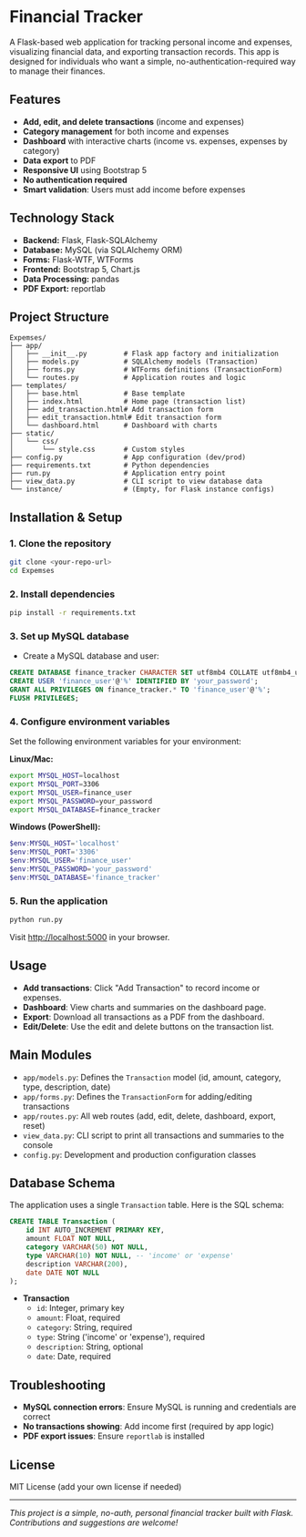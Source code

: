 # Financial Tracker

A Flask-based web application for tracking personal income and expenses, visualizing financial data, and exporting transaction records. This app is designed for individuals who want a simple, no-authentication-required way to manage their finances.

## Features

- **Add, edit, and delete transactions** (income and expenses)
- **Category management** for both income and expenses
- **Dashboard** with interactive charts (income vs. expenses, expenses by category)
- **Data export** to PDF
- **Responsive UI** using Bootstrap 5
- **No authentication required**
- **Smart validation**: Users must add income before expenses

## Technology Stack

- **Backend:** Flask, Flask-SQLAlchemy
- **Database:** MySQL (via SQLAlchemy ORM)
- **Forms:** Flask-WTF, WTForms
- **Frontend:** Bootstrap 5, Chart.js
- **Data Processing:** pandas
- **PDF Export:** reportlab

## Project Structure

```
Expemses/
├── app/
│   ├── __init__.py         # Flask app factory and initialization
│   ├── models.py           # SQLAlchemy models (Transaction)
│   ├── forms.py            # WTForms definitions (TransactionForm)
│   └── routes.py           # Application routes and logic
├── templates/
│   ├── base.html           # Base template
│   ├── index.html          # Home page (transaction list)
│   ├── add_transaction.html# Add transaction form
│   ├── edit_transaction.html# Edit transaction form
│   └── dashboard.html      # Dashboard with charts
├── static/
│   └── css/
│       └── style.css       # Custom styles
├── config.py               # App configuration (dev/prod)
├── requirements.txt        # Python dependencies
├── run.py                  # Application entry point
├── view_data.py            # CLI script to view database data
└── instance/               # (Empty, for Flask instance configs)
```

## Installation & Setup

### 1. Clone the repository
```bash
git clone <your-repo-url>
cd Expemses
```

### 2. Install dependencies
```bash
pip install -r requirements.txt
```

### 3. Set up MySQL database
- Create a MySQL database and user:
```sql
CREATE DATABASE finance_tracker CHARACTER SET utf8mb4 COLLATE utf8mb4_unicode_ci;
CREATE USER 'finance_user'@'%' IDENTIFIED BY 'your_password';
GRANT ALL PRIVILEGES ON finance_tracker.* TO 'finance_user'@'%';
FLUSH PRIVILEGES;
```

### 4. Configure environment variables
Set the following environment variables for your environment:

**Linux/Mac:**
```bash
export MYSQL_HOST=localhost
export MYSQL_PORT=3306
export MYSQL_USER=finance_user
export MYSQL_PASSWORD=your_password
export MYSQL_DATABASE=finance_tracker
```

**Windows (PowerShell):**
```powershell
$env:MYSQL_HOST='localhost'
$env:MYSQL_PORT='3306'
$env:MYSQL_USER='finance_user'
$env:MYSQL_PASSWORD='your_password'
$env:MYSQL_DATABASE='finance_tracker'
```

### 5. Run the application
```bash
python run.py
```
Visit [http://localhost:5000](http://localhost:5000) in your browser.

## Usage
- **Add transactions**: Click "Add Transaction" to record income or expenses.
- **Dashboard**: View charts and summaries on the dashboard page.
- **Export**: Download all transactions as a PDF from the dashboard.
- **Edit/Delete**: Use the edit and delete buttons on the transaction list.

## Main Modules
- `app/models.py`: Defines the `Transaction` model (id, amount, category, type, description, date)
- `app/forms.py`: Defines the `TransactionForm` for adding/editing transactions
- `app/routes.py`: All web routes (add, edit, delete, dashboard, export, reset)
- `view_data.py`: CLI script to print all transactions and summaries to the console
- `config.py`: Development and production configuration classes

## Database Schema

The application uses a single `Transaction` table. Here is the SQL schema:

```sql
CREATE TABLE Transaction (
    id INT AUTO_INCREMENT PRIMARY KEY,
    amount FLOAT NOT NULL,
    category VARCHAR(50) NOT NULL,
    type VARCHAR(10) NOT NULL, -- 'income' or 'expense'
    description VARCHAR(200),
    date DATE NOT NULL
);
```

- **Transaction**
  - `id`: Integer, primary key
  - `amount`: Float, required
  - `category`: String, required
  - `type`: String ('income' or 'expense'), required
  - `description`: String, optional
  - `date`: Date, required

## Troubleshooting
- **MySQL connection errors**: Ensure MySQL is running and credentials are correct
- **No transactions showing**: Add income first (required by app logic)
- **PDF export issues**: Ensure `reportlab` is installed

## License
MIT License (add your own license if needed)

---

*This project is a simple, no-auth, personal financial tracker built with Flask. Contributions and suggestions are welcome!* 